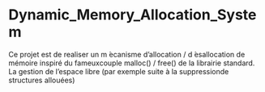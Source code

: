 # Dynamic_Memory_Allocation_System
Ce projet est de realiser un m ́ecanisme d’allocation / d ́esallocation de mémoire inspiré du fameuxcouple malloc() / free() de la librairie standard. La gestion de l’espace libre (par exemple suite à la suppressionde structures allouées)
